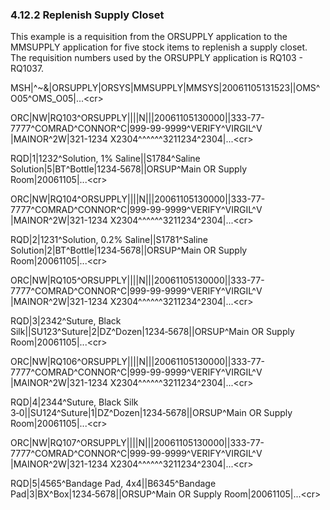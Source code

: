 ### 4.12.2 Replenish Supply Closet

This example is a requisition from the ORSUPPLY application to the MMSUPPLY application for five stock items to replenish a supply closet. The requisition numbers used by the ORSUPPLY application is RQ103 - RQ1037.

MSH|^~\&|ORSUPPLY|ORSYS|MMSUPPLY|MMSYS|20061105131523||OMS^O05^OMS_O05|...&lt;cr>

ORC|NW|RQ103^ORSUPPLY||||N|||20061105130000||333-77-7777^COMRAD^CONNOR^C|999-99-9999^VERIFY^VIRGIL^V |MAINOR^2W|321-1234 X2304^^^^^^3211234^2304|...&lt;cr>

RQD|1|1232^Solution, 1% Saline||S1784^Saline Solution|5|BT^Bottle|1234‑5678||ORSUP^Main OR Supply Room|20061105|...&lt;cr>

ORC|NW|RQ104^ORSUPPLY||||N|||20061105130000||333-77-7777^COMRAD^CONNOR^C|999-99-9999^VERIFY^VIRGIL^V |MAINOR^2W|321-1234 X2304^^^^^^3211234^2304|...&lt;cr>

RQD|2|1231^Solution, 0.2% Saline||S1781^Saline Solution|2|BT^Bottle|1234‑5678||ORSUP^Main OR Supply Room|20061105|...&lt;cr>

ORC|NW|RQ105^ORSUPPLY||||N|||20061105130000||333-77-7777^COMRAD^CONNOR^C|999-99-9999^VERIFY^VIRGIL^V |MAINOR^2W|321-1234 X2304^^^^^^3211234^2304|...&lt;cr>

RQD|3|2342^Suture, Black Silk||SU123^Suture|2|DZ^Dozen|1234‑5678||ORSUP^Main OR Supply Room|20061105|...&lt;cr>

ORC|NW|RQ106^ORSUPPLY||||N|||20061105130000||333-77-7777^COMRAD^CONNOR^C|999-99-9999^VERIFY^VIRGIL^V |MAINOR^2W|321-1234 X2304^^^^^^3211234^2304|...&lt;cr>

RQD|4|2344^Suture, Black Silk 3‑0||SU124^Suture|1|DZ^Dozen|1234‑5678||ORSUP^Main OR Supply Room|20061105|...&lt;cr>

ORC|NW|RQ107^ORSUPPLY||||N|||20061105130000||333-77-7777^COMRAD^CONNOR^C|999-99-9999^VERIFY^VIRGIL^V |MAINOR^2W|321-1234 X2304^^^^^^3211234^2304|...&lt;cr>

RQD|5|4565^Bandage Pad, 4x4||B6345^Bandage Pad|3|BX^Box|1234‑5678||ORSUP^Main OR Supply Room|20061105|...&lt;cr>
